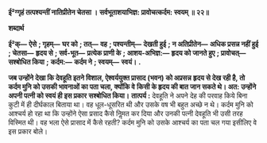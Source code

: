**ई²ग्गृहं तत्पश्यन्तीं नातिप्रीतेन चेतसा ।** **सर्वभूताशयाभिज्ञ: प्रावोचत्कर्दम: स्वयम् ॥ २२॥** 

**शब्दार्थ** 

**ई²क्—** **ऐसे** **; गृहम्—** **घर को** **; तत्—** **वह** **; पश्यन्तीम्—** **देखती हुई** **; न अतिप्रीतेन—** **अधिक प्रसन्न नहीं हुई** **; चेतसा—** **हृदय से** **; सर्व-भूत—** **प्रत्येक प्राणी के** **; आशय-अभिज्ञ:—** **हृदय को जानते हुए** **; प्रावोचत्—** **सश्बोधित किया** **;** **कर्दम:—** **कर्दम ने** **; स्वयम्—** **स्वयं।** **.** 

**जब उन्होंने देखा कि देवहूति इतने विशाल, ऐश्वर्ययुक्त प्रासाद (भवन) को अप्रसन्न** **हृदय से देख रही है, तो कर्दम मुनि को उसकी भावनाओं का पता चला, क्योंकि वे** **किसी के हृदय की बात जान सकते थे। अत: उन्होंने अपनी पत्नी को स्वयं ही इस प्रकार** **सश्बोधित किया।** **तात्पर्य :** देवहूति ने अपने देह की परवाह किये बिना कुटी में ही दीर्घकाल बिताया था। वह धूल-धूसरित थी और उसके वष भी बहुत अच्छे न थे। कर्दम मुनि को आश्चर्य हो रहा था कि उन्होंने ऐसा प्रसाद कैसे निॢमत कर दिया और उनकी पत्नी देवहूति भी उसी तरह विस्मित थी। वह भला ऐसे प्रासाद में कैसे रहती? कर्दम मुनि को उसके आश्चर्य का पता चल गया इसीलिए वे इस प्रकार बोले।  